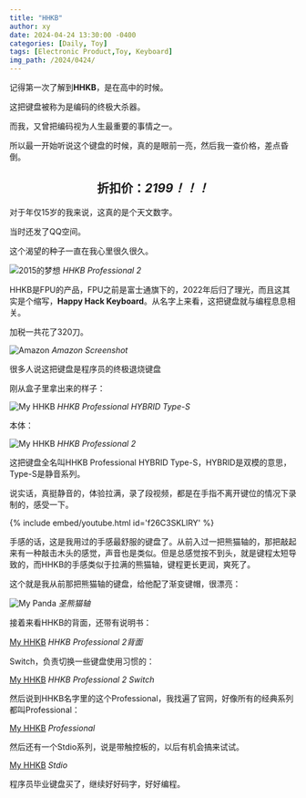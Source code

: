 ```yaml
---
title: "HHKB"
author: xy
date: 2024-04-24 13:30:00 -0400
categories: [Daily, Toy]
tags: [Electronic Product,Toy, Keyboard]
img_path: /2024/0424/
---
```


记得第一次了解到**HHKB**，是在高中的时候。

这把键盘被称为是编码的终极大杀器。

而我，又曾把编码视为人生最重要的事情之一。

所以最一开始听说这个键盘的时候，真的是眼前一亮，然后我一查价格，差点昏倒。

<center>

## 折扣价：***2199！！！***

</center>

对于年仅15岁的我来说，这真的是个天文数字。

当时还发了QQ空间。

这个渴望的种子一直在我心里很久很久。

![2015的梦想](3.jpg)
_HHKB Professional 2_

HHKB是FPU的产品，FPU之前是富士通旗下的，2022年后归了理光，而且这其实是个缩写，**Happy Hack Keyboard**。从名字上来看，这把键盘就与编程息息相关。

加税一共花了320刀。

![Amazon](6.jpg)
_Amazon Screenshot_

很多人说这把键盘是程序员的终极退烧键盘

刚从盒子里拿出来的样子：

![My HHKB](1.jpg)
_HHKB Professional HYBRID Type-S_

本体：

![My HHKB](2.jpg)
_HHKB Professional 2_

这把键盘全名叫HHKB Professional HYBRID Type-S，HYBRID是双模的意思，Type-S是静音系列。

说实话，真挺静音的，体验拉满，录了段视频，都是在手指不离开键位的情况下录制的，感受一下。

{% include embed/youtube.html id='f26C3SKLlRY' %}

手感的话，这是我用过的手感最舒服的键盘了。从前入过一把熊猫轴的，那把敲起来有一种敲击木头的感觉，声音也是类似。但是总感觉按不到头，就是键程太短导致的，而HHKB的手感类似于拉满的熊猫轴，键程更长更润，爽死了。

这个就是我从前那把熊猫轴的键盘，给他配了渐变键帽，很漂亮：

![My Panda](7.jpg)
_圣熊猫轴_

接着来看HHKB的背面，还带有说明书：

[My HHKB](4.jpg)
_HHKB Professional 2背面_

Switch，负责切换一些键盘使用习惯的：

[My HHKB](5.jpg)
_HHKB Professional 2 Switch_

然后说到HHKB名字里的这个Professional，我找遍了官网，好像所有的经典系列都叫Professional：

[My HHKB](2.png)
_Professional_

然后还有一个Stdio系列，说是带触控板的，以后有机会搞来试试。

[My HHKB](1.png)
_Stdio_

程序员毕业键盘买了，继续好好码字，好好编程。
